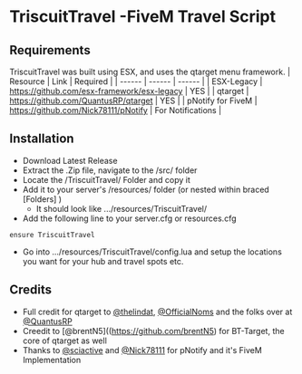 # TriscuitTravel -FiveM Travel Script
## Requirements
TriscuitTravel was built using ESX, and uses the qtarget menu framework.
| Resource | Link | Required |
| ------ | ------ | ------ |
| ESX-Legacy | https://github.com/esx-framework/esx-legacy | YES |
| qtarget | https://github.com/QuantusRP/qtarget | YES |
| pNotify for FiveM | https://github.com/Nick78111/pNotify | For Notifications |

## Installation
- Download Latest Release
- Extract the .Zip file, navigate to the /src/ folder
- Locate the /TriscuitTravel/ Folder and copy it
- Add it to your server's /resources/ folder (or nested within braced [Folders] )
    - It should look like .../resources/TriscuitTravel/
- Add the following line to your server.cfg or resources.cfg
```
ensure TriscuitTravel
```
- Go into  .../resources/TriscuitTravel/config.lua and setup the locations you want for your hub and travel spots etc.

## Credits

- Full credit for qtarget to [@thelindat](https://github.com/thelindat), [@OfficialNoms](https://github.com/OfficialNoms) and the folks over at [@QuantusRP](https://github.com/QuantusRP)
- Creedit to [@brentN5]((https://github.com/brentN5) for BT-Target, the core of qtarget as well
- Thanks to [@sciactive](https://github.com/sciactive) and [@Nick78111](https://github.com/Nick78111/) for pNotify and it's FiveM Implementation
